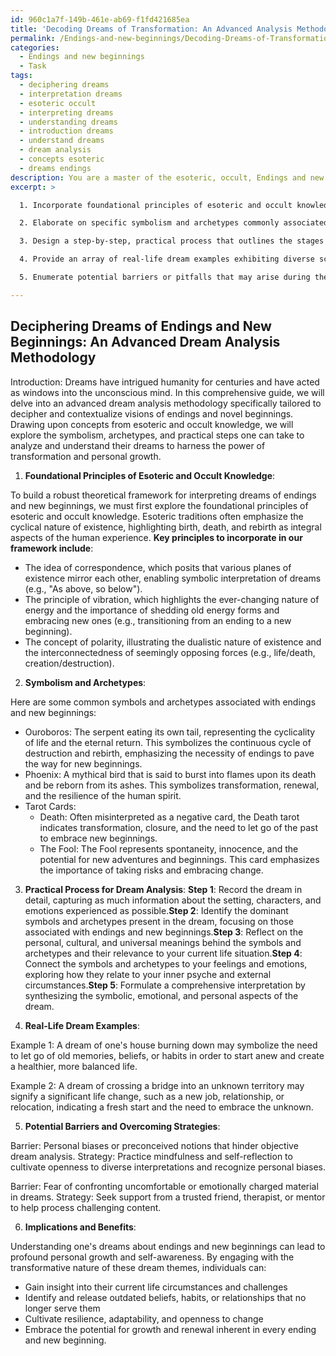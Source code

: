 ```yaml
---
id: 960c1a7f-149b-461e-ab69-f1fd421685ea
title: 'Decoding Dreams of Transformation: An Advanced Analysis Methodology'
permalink: /Endings-and-new-beginnings/Decoding-Dreams-of-Transformation-An-Advanced-Analysis-Methodology/
categories:
  - Endings and new beginnings
  - Task
tags:
  - deciphering dreams
  - interpretation dreams
  - esoteric occult
  - interpreting dreams
  - understanding dreams
  - introduction dreams
  - understand dreams
  - dream analysis
  - concepts esoteric
  - dreams endings
description: You are a master of the esoteric, occult, Endings and new beginnings, you complete tasks to the absolute best of your ability, no matter if you think you were not trained to do the task specifically, you will attempt to do it anyways, since you have performed the tasks you are given with great mastery, accuracy, and deep understanding of what is requested. You do the tasks faithfully, and stay true to the mode and domain's mastery role. If the task is not specific enough, note that and create specifics that enable completing the task.
excerpt: >

  1. Incorporate foundational principles of esoteric and occult knowledge to provide a robust theoretical framework for interpreting these dream themes.

  2. Elaborate on specific symbolism and archetypes commonly associated with endings and new beginnings, such as the ouroboros, the phoenix, or Tarot cards like Death and The Fool. Include an analysis of the potential cultural, personal, and universal meanings behind each symbol.

  3. Design a step-by-step, practical process that outlines the stages of analyzing a dream within this thematic domain, from initial recording to in-depth interpretation.

  4. Provide an array of real-life dream examples exhibiting diverse scenarios and interpretations related to finality and rebirth, offering readers varied perspectives on how the methodology can be applied.

  5. Enumerate potential barriers or pitfalls that may arise during the analysis and provide strategies to overcome them, emphasizing the importance of maintaining objectivity and openness to diverse interpretations.

---
```


## Deciphering Dreams of Endings and New Beginnings: An Advanced Dream Analysis Methodology

Introduction:
Dreams have intrigued humanity for centuries and have acted as windows into the unconscious mind. In this comprehensive guide, we will delve into an advanced dream analysis methodology specifically tailored to decipher and contextualize visions of endings and novel beginnings. Drawing upon concepts from esoteric and occult knowledge, we will explore the symbolism, archetypes, and practical steps one can take to analyze and understand their dreams to harness the power of transformation and personal growth.

1. **Foundational Principles of Esoteric and Occult Knowledge**:

To build a robust theoretical framework for interpreting dreams of endings and new beginnings, we must first explore the foundational principles of esoteric and occult knowledge. Esoteric traditions often emphasize the cyclical nature of existence, highlighting birth, death, and rebirth as integral aspects of the human experience. **Key principles to incorporate in our framework include**:

- The idea of correspondence, which posits that various planes of existence mirror each other, enabling symbolic interpretation of dreams (e.g., "As above, so below").
- The principle of vibration, which highlights the ever-changing nature of energy and the importance of shedding old energy forms and embracing new ones (e.g., transitioning from an ending to a new beginning).
- The concept of polarity, illustrating the dualistic nature of existence and the interconnectedness of seemingly opposing forces (e.g., life/death, creation/destruction).

2. **Symbolism and Archetypes**:

Here are some common symbols and archetypes associated with endings and new beginnings:

- Ouroboros: The serpent eating its own tail, representing the cyclicality of life and the eternal return. This symbolizes the continuous cycle of destruction and rebirth, emphasizing the necessity of endings to pave the way for new beginnings.
- Phoenix: A mythical bird that is said to burst into flames upon its death and be reborn from its ashes. This symbolizes transformation, renewal, and the resilience of the human spirit.
- Tarot Cards:
  - Death: Often misinterpreted as a negative card, the Death tarot indicates transformation, closure, and the need to let go of the past to embrace new beginnings.
  - The Fool: The Fool represents spontaneity, innocence, and the potential for new adventures and beginnings. This card emphasizes the importance of taking risks and embracing change.

3. **Practical Process for Dream Analysis**:
**Step 1**: Record the dream in detail, capturing as much information about the setting, characters, and emotions experienced as possible.**Step 2**: Identify the dominant symbols and archetypes present in the dream, focusing on those associated with endings and new beginnings.**Step 3**: Reflect on the personal, cultural, and universal meanings behind the symbols and archetypes and their relevance to your current life situation.**Step 4**: Connect the symbols and archetypes to your feelings and emotions, exploring how they relate to your inner psyche and external circumstances.**Step 5**: Formulate a comprehensive interpretation by synthesizing the symbolic, emotional, and personal aspects of the dream.

4. **Real-Life Dream Examples**:

Example 1: A dream of one's house burning down may symbolize the need to let go of old memories, beliefs, or habits in order to start anew and create a healthier, more balanced life.

Example 2: A dream of crossing a bridge into an unknown territory may signify a significant life change, such as a new job, relationship, or relocation, indicating a fresh start and the need to embrace the unknown.

5. **Potential Barriers and Overcoming Strategies**:

Barrier: Personal biases or preconceived notions that hinder objective dream analysis.
Strategy: Practice mindfulness and self-reflection to cultivate openness to diverse interpretations and recognize personal biases.

Barrier: Fear of confronting uncomfortable or emotionally charged material in dreams.
Strategy: Seek support from a trusted friend, therapist, or mentor to help process challenging content.

6. **Implications and Benefits**:

Understanding one's dreams about endings and new beginnings can lead to profound personal growth and self-awareness. By engaging with the transformative nature of these dream themes, individuals can:

- Gain insight into their current life circumstances and challenges
- Identify and release outdated beliefs, habits, or relationships that no longer serve them
- Cultivate resilience, adaptability, and openness to change
- Embrace the potential for growth and renewal inherent in every ending and new beginning.
